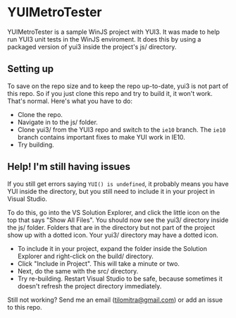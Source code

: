 YUIMetroTester
==============

YUIMetroTester is a sample WinJS project with YUI3. It was made to help run YUI3 unit tests in the WinJS enviroment. 
It does this by using a packaged version of yui3 inside the project's js/ directory.

Setting up
----------

To save on the repo size and to keep the repo up-to-date, yui3 is not part of this repo. So if you just clone this repo and try to build it, it won't work.
That's normal. Here's what you have to do:

* Clone the repo.
* Navigate in to the js/ folder.
* Clone yui3/ from the YUI3 repo and switch to the `ie10` branch. The `ie10` branch contains important fixes to make YUI work in IE10. 
* Try building.


Help! I'm still having issues
-----------------------------

If you still get errors saying `YUI() is undefined`, it probably means you have YUI inside the directory, but you still need to include it in your project in Visual Studio.

To do this, go into the VS Solution Explorer, and click the little icon on the top that says "Show All Files". 
You should now see the yui3/ directory inside the js/ folder. Folders that are in the directory but not part of the project show up with a dotted icon. Your yui3/ directory may have a dotted icon.

* To include it in your project, expand the folder inside the Solution Explorer and right-click on the build/ directory. 
* Click "Include in Project". This will take a minute or two.
* Next, do the same with the src/ directory. 
* Try re-building. Restart Visual Studio to be safe, because sometimes it doesn't refresh the project directory immediately.


Still not working? Send me an email (tilomitra@gmail.com) or add an issue to this repo.